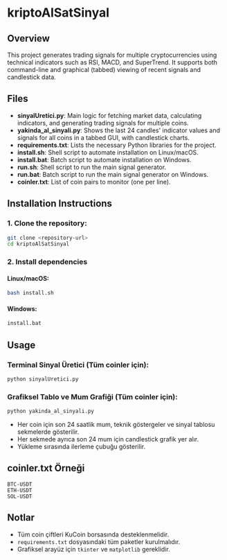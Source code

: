 # kriptoAlSatSinyal

## Overview
This project generates trading signals for multiple cryptocurrencies using technical indicators such as RSI, MACD, and SuperTrend. It supports both command-line and graphical (tabbed) viewing of recent signals and candlestick data.

## Files
- **sinyalUretici.py**: Main logic for fetching market data, calculating indicators, and generating trading signals for multiple coins.
- **yakinda_al_sinyali.py**: Shows the last 24 candles' indicator values and signals for all coins in a tabbed GUI, with candlestick charts.
- **requirements.txt**: Lists the necessary Python libraries for the project.
- **install.sh**: Shell script to automate installation on Linux/macOS.
- **install.bat**: Batch script to automate installation on Windows.
- **run.sh**: Shell script to run the main signal generator.
- **run.bat**: Batch script to run the main signal generator on Windows.
- **coinler.txt**: List of coin pairs to monitor (one per line).

## Installation Instructions

### 1. Clone the repository:
```sh
git clone <repository-url>
cd kriptoAlSatSinyal
```

### 2. Install dependencies

#### Linux/macOS:
```sh
bash install.sh
```

#### Windows:
```bat
install.bat
```

## Usage

### Terminal Sinyal Üretici (Tüm coinler için):
```sh
python sinyalUretici.py
```

### Grafiksel Tablo ve Mum Grafiği (Tüm coinler için):
```sh
python yakinda_al_sinyali.py
```
- Her coin için son 24 saatlik mum, teknik göstergeler ve sinyal tablosu sekmelerde gösterilir.
- Her sekmede ayrıca son 24 mum için candlestick grafik yer alır.
- Yükleme sırasında ilerleme çubuğu gösterilir.

## coinler.txt Örneği
```
BTC-USDT
ETH-USDT
SOL-USDT
```

## Notlar
- Tüm coin çiftleri KuCoin borsasında desteklenmelidir.
- `requirements.txt` dosyasındaki tüm paketler kurulmalıdır.
- Grafiksel arayüz için `tkinter` ve `matplotlib` gereklidir.